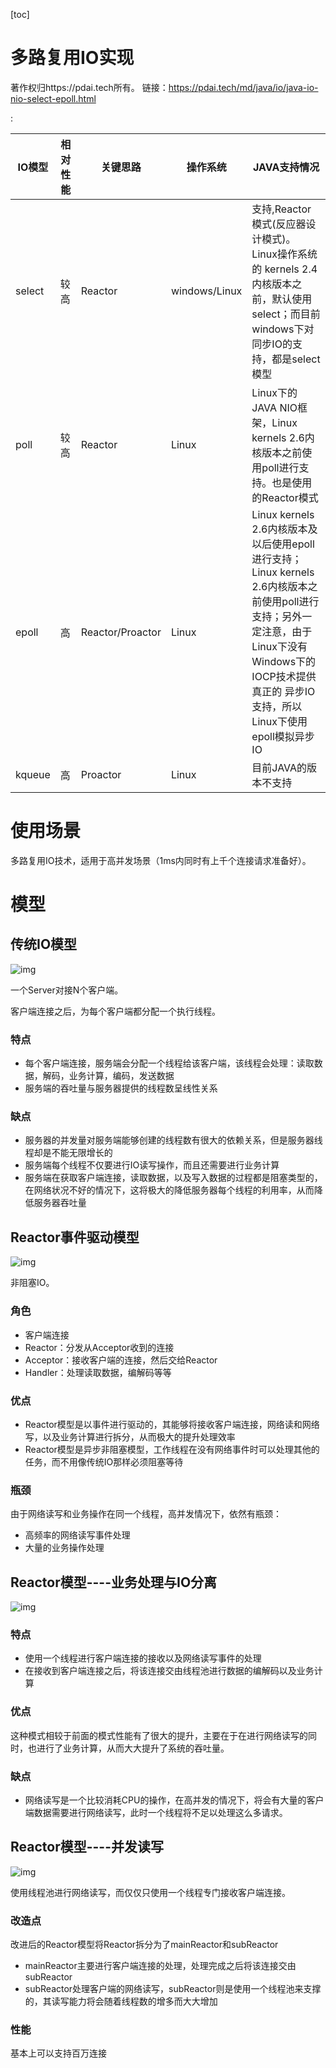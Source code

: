 [toc]



# 多路复用IO实现

著作权归https://pdai.tech所有。 链接：https://pdai.tech/md/java/io/java-io-nio-select-epoll.html

:

| IO模型 | 相对性能 | 关键思路         | 操作系统      | JAVA支持情况                                                 |
| ------ | -------- | ---------------- | ------------- | ------------------------------------------------------------ |
| select | 较高     | Reactor          | windows/Linux | 支持,Reactor模式(反应器设计模式)。Linux操作系统的 kernels 2.4内核版本之前，默认使用select；而目前windows下对同步IO的支持，都是select模型 |
| poll   | 较高     | Reactor          | Linux         | Linux下的JAVA NIO框架，Linux kernels 2.6内核版本之前使用poll进行支持。也是使用的Reactor模式 |
| epoll  | 高       | Reactor/Proactor | Linux         | Linux kernels 2.6内核版本及以后使用epoll进行支持；Linux kernels 2.6内核版本之前使用poll进行支持；另外一定注意，由于Linux下没有Windows下的IOCP技术提供真正的 异步IO 支持，所以Linux下使用epoll模拟异步IO |
| kqueue | 高       | Proactor         | Linux         | 目前JAVA的版本不支持                                         |



# 使用场景

多路复用IO技术，适用于高并发场景（1ms内同时有上千个连接请求准备好）。



# 模型



## 传统IO模型

![img](https://pdai.tech/_images/io/java-io-reactor-1.png)

一个Server对接N个客户端。

客户端连接之后，为每个客户端都分配一个执行线程。



### 特点

- 每个客户端连接，服务端会分配一个线程给该客户端，该线程会处理：读取数据，解码，业务计算，编码，发送数据
- 服务端的吞吐量与服务器提供的线程数呈线性关系



### 缺点

- 服务器的并发量对服务端能够创建的线程数有很大的依赖关系，但是服务器线程却是不能无限增长的
- 服务端每个线程不仅要进行IO读写操作，而且还需要进行业务计算
- 服务端在获取客户端连接，读取数据，以及写入数据的过程都是阻塞类型的，在网络状况不好的情况下，这将极大的降低服务器每个线程的利用率，从而降低服务器吞吐量



## Reactor事件驱动模型

![img](https://pdai.tech/_images/io/java-io-reactor-2.png)

非阻塞IO。



### 角色

- 客户端连接
- Reactor：分发从Acceptor收到的连接
- Acceptor：接收客户端的连接，然后交给Reactor
- Handler：处理读取数据，编解码等等



### 优点

- Reactor模型是以事件进行驱动的，其能够将接收客户端连接，网络读和网络写，以及业务计算进行拆分，从而极大的提升处理效率
- Reactor模型是异步非阻塞模型，工作线程在没有网络事件时可以处理其他的任务，而不用像传统IO那样必须阻塞等待



### 瓶颈

由于网络读写和业务操作在同一个线程，高并发情况下，依然有瓶颈：

- 高频率的网络读写事件处理
- 大量的业务操作处理



## Reactor模型----业务处理与IO分离

![img](https://pdai.tech/_images/io/java-io-reactor-3.png)



### 特点

- 使用一个线程进行客户端连接的接收以及网络读写事件的处理
- 在接收到客户端连接之后，将该连接交由线程池进行数据的编解码以及业务计算



### 优点

这种模式相较于前面的模式性能有了很大的提升，主要在于在进行网络读写的同时，也进行了业务计算，从而大大提升了系统的吞吐量。



### 缺点

- 网络读写是一个比较消耗CPU的操作，在高并发的情况下，将会有大量的客户端数据需要进行网络读写，此时一个线程将不足以处理这么多请求。



## Reactor模型----并发读写

![img](https://pdai.tech/_images/io/java-io-reactor-4.png)

使用线程池进行网络读写，而仅仅只使用一个线程专门接收客户端连接。



### 改造点

改进后的Reactor模型将Reactor拆分为了mainReactor和subReactor

- mainReactor主要进行客户端连接的处理，处理完成之后将该连接交由subReactor
- subReactor处理客户端的网络读写，subReactor则是使用一个线程池来支撑的，其读写能力将会随着线程数的增多而大大增加



### 性能

基本上可以支持百万连接